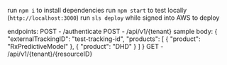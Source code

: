 run `npm i` to install dependencies
run `npm start` to test locally (`http://localhost:3000`)
run `sls deploy` while signed into AWS to deploy

endpoints:
  POST - <url>/authenticate
  POST - <url>/api/v1/{tenant}
    sample body:
        {
            "externalTrackingID": "test-tracking-id",
            "products": [
                {
                    "product": "RxPredictiveModel"
                },
                {
                    "product": "DHD"
                }
            ]
        }
  GET - <url>/api/v1/{tenant}/{resourceID}